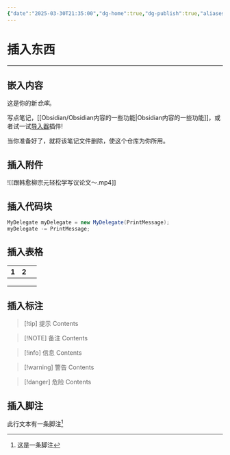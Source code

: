 ```yaml
---
{"date":"2025-03-30T21:35:00","dg-home":true,"dg-publish":true,"aliases":["别名"],"cssclasses":["列表1","列表2"],"数字":114514,"tags":["标签1","gardenEntry","gardenEntry"],"文本":"这是一条文本","permalink":"/Obsidian/Obsidian内容的一些功能/","dgPassFrontmatter":true}
---
```


# 插入东西

---

## 嵌入内容

<div class="transclusion internal-embed is-loaded"><div class="markdown-embed">



这是你的新*仓库*。

写点笔记，[[Obsidian/Obsidian内容的一些功能\|Obsidian内容的一些功能]]，或者试一试[导入器](https://help.obsidian.md/Plugins/Importer)插件!

当你准备好了，就将该笔记文件删除，使这个仓库为你所用。

</div></div>


## 插入附件
![[跟韩愈柳宗元轻松学写议论文～.mp4]]


## 插入代码块
```csharp
MyDelegate myDelegate = new MyDelegate(PrintMessage);
myDelegate -= PrintMessage;
```


## 插入表格

| 1   | 2   |     |
| --- | --- | --- |
|     |     |     |
|     |     |     |
|     |     |     |
##   插入标注

> [!tip] 提示
> Contents

> [!NOTE] 备注
> Contents

> [!info] 信息
> Contents

> [!warning] 警告
> Contents

> [!danger] 危险
> Contents

## 插入脚注
此行文本有一条脚注[^1]

[^1]: 这是一条脚注
